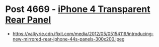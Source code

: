 # Post 4669 - [iPhone 4 Transparent Rear Panel](https://www.ifixit.com/News/4669/iphone-4-transparent-rear-panel)

- https://valkyrie.cdn.ifixit.com/media/2012/05/05154119/introducing-new-mirrored-rear-iphone-44s-panels-300x200.jpeg
